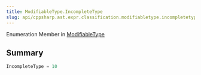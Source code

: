 ```yaml
---
title: ModifiableType.IncompleteType
slug: api/cppsharp.ast.expr.classification.modifiabletype.incompletetype
---
```

Enumeration Member in [ModifiableType](/api/cppsharp/ast/expr/classification/modifiabletype)

## Summary



```csharp
IncompleteType = 10
```

